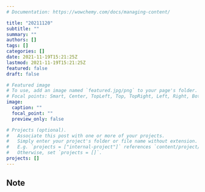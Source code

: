 ```yaml
---
# Documentation: https://wowchemy.com/docs/managing-content/

title: "20211120"
subtitle: ""
summary: ""
authors: []
tags: []
categories: []
date: 2021-11-19T15:21:25Z
lastmod: 2021-11-19T15:21:25Z
featured: false
draft: false

# Featured image
# To use, add an image named `featured.jpg/png` to your page's folder.
# Focal points: Smart, Center, TopLeft, Top, TopRight, Left, Right, BottomLeft, Bottom, BottomRight.
image:
  caption: ""
  focal_point: ""
  preview_only: false

# Projects (optional).
#   Associate this post with one or more of your projects.
#   Simply enter your project's folder or file name without extension.
#   E.g. `projects = ["internal-project"]` references `content/project/deep-learning/index.md`.
#   Otherwise, set `projects = []`.
projects: []
---
```


## Note

